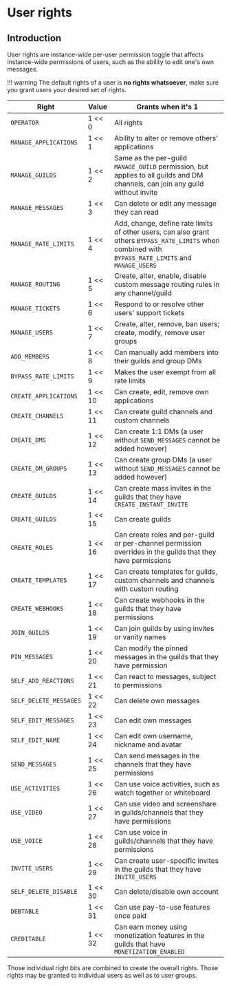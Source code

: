 # User rights

## Introduction

User rights are instance-wide per-user permission toggle that affects instance-wide permissions of users,
such as the ability to edit one's own messages.

 !!! warning The default rights of a user is **no rights whatsoever**, make sure you grant users your desired set of rights.

| Right                  | Value   | Grants when it's 1                                                                                                                                    |
| ---------------------- | ------- | ----------------------------------------------------------------------------------------------------------------------------------------------------- |
| `OPERATOR`             | 1 << 0  | All rights                                                                                                                                            |
| `MANAGE_APPLICATIONS`  | 1 << 1  | Ability to alter or remove others' applications                                                                                                       |
| `MANAGE_GUILDS`        | 1 << 2  | Same as the per-guild `MANAGE_GUILD` permission, but applies to all guilds and DM channels, can join any guild without invite                         |
| `MANAGE_MESSAGES`      | 1 << 3  | Can delete or edit any message they can read                                                                                                          |
| `MANAGE_RATE_LIMITS`   | 1 << 4  | Add, change, define rate limits of other users, can also grant others `BYPASS_RATE_LIMITS` when combined with `BYPASS_RATE_LIMITS` and `MANAGE_USERS` |
| `MANAGE_ROUTING`       | 1 << 5  | Create, alter, enable, disable custom message routing rules in any channel/guild                                                                      |
| `MANAGE_TICKETS`       | 1 << 6  | Respond to or resolve other users' support tickets                                                                                                    |
| `MANAGE_USERS`         | 1 << 7  | Create, alter, remove, ban users; create, modify, remove user groups                                                                                  |
| `ADD_MEMBERS`          | 1 << 8  | Can manually add members into their guilds and group DMs                                                                                              |
| `BYPASS_RATE_LIMITS`   | 1 << 9  | Makes the user exempt from all rate limits                                                                                                            |
| `CREATE_APPLICATIONS`  | 1 << 10 | Can create, edit, remove own applications                                                                                                             |
| `CREATE_CHANNELS`      | 1 << 11 | Can create guild channels and custom channels                                                                                                         |
| `CREATE_DMS`           | 1 << 12 | Can create 1:1 DMs (a user without `SEND_MESSAGES` cannot be added however)                                                                           |
| `CREATE_DM_GROUPS`     | 1 << 13 | Can create group DMs (a user without `SEND_MESSAGES` cannot be added however)                                                                         |
| `CREATE_GUILDS`        | 1 << 14 | Can create mass invites in the guilds that they have `CREATE_INSTANT_INVITE`                                                                          |
| `CREATE_GUILDS`        | 1 << 15 | Can create guilds                                                                                                                                     |
| `CREATE_ROLES`         | 1 << 16 | Can create roles and per-guild or per-channel permission overrides in the guilds that they have permissions                                           |
| `CREATE_TEMPLATES`     | 1 << 17 | Can create templates for guilds, custom channels and channels with custom routing                                                                     |
| `CREATE_WEBHOOKS`      | 1 << 18 | Can create webhooks in the guilds that they have permissions                                                                                          |
| `JOIN_GUILDS`          | 1 << 19 | Can join guilds by using invites or vanity names                                                                                                      |
| `PIN_MESSAGES`         | 1 << 20 | Can modify the pinned messages in the guilds that they have permission                                                                                |
| `SELF_ADD_REACTIONS`   | 1 << 21 | Can react to messages, subject to permissions                                                                                                         |
| `SELF_DELETE_MESSAGES` | 1 << 22 | Can delete own messages                                                                                                                               |
| `SELF_EDIT_MESSAGES`   | 1 << 23 | Can edit own messages                                                                                                                                 |
| `SELF_EDIT_NAME`       | 1 << 24 | Can edit own username, nickname and avatar                                                                                                            |
| `SEND_MESSAGES`        | 1 << 25 | Can send messages in the channels that they have permissions                                                                                          |
| `USE_ACTIVITIES`       | 1 << 26 | Can use voice activities, such as watch together or whiteboard                                                                                        |
| `USE_VIDEO`            | 1 << 27 | Can use video and screenshare in guilds/channels that they have permissions                                                                           |
| `USE_VOICE`            | 1 << 28 | Can use voice in guilds/channels that they have permissions                                                                                           |
| `INVITE_USERS`         | 1 << 29 | Can create user-specific invites in the guilds that they have `INVITE_USERS`                                                                          |
| `SELF_DELETE_DISABLE`  | 1 << 30 | Can delete/disable own account                                                                                                                        |
| `DEBTABLE`             | 1 << 31 | Can use pay-to-use features once paid                                                                                                                 |
| `CREDITABLE`           | 1 << 32 | Can earn money using monetization features in the guilds that have `MONETIZATION_ENABLED`                                                             |

Those individual right bits are combined to create the overall rights. Those rights may be granted to individual users
as well as to user groups.
